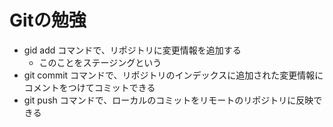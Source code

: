 # Gitの勉強

- gid add コマンドで、リポジトリに変更情報を追加する
    - このことをステージングという
- git commit コマンドで、リポジトリのインデックスに追加された変更情報にコメントをつけてコミットできる
- git push コマンドで、ローカルのコミットをリモートのリポジトリに反映できる